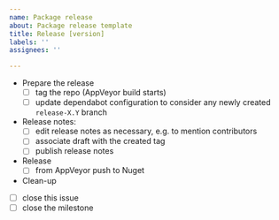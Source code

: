 ```yaml
---
name: Package release
about: Package release template
title: Release [version]
labels: ''
assignees: ''

---
```


- Prepare the release
  - [ ] tag the repo (AppVeyor build starts)
  - [ ] update dependabot configuration to consider any newly created `release-X.Y` branch 
- Release notes:
  - [ ] edit release notes as necessary, e.g. to mention contributors
  - [ ] associate draft with the created tag
  - [ ] publish release notes
- Release
  - [ ] from AppVeyor push to Nuget
- Clean-up
- [ ] close this issue
- [ ] close the milestone
